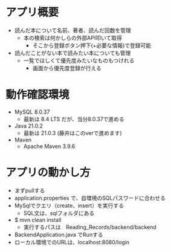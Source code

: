 # アプリ概要
- 読んだ本について名前、著者、読んだ回数を管理
  - 本の検索は何かしらの外部API叩いて取得
    - そこから登録ボタン押下(+必要な情報)で登録可能
- 読んだことがない本で読みたい本についても管理
  - 一覧でほしくて優先度みたいなものもつけれる
    - 画面から優先度登録が行える

# 動作確認環境
- MySQL 8.0.37
  - 最新は 8.4 LTS だが、当分8.0.37で進める
- Java 21.0.2
  - 最新は 21.0.3 (藤井はこのverで進めます)
- Maven
  - Apache Maven 3.9.6

# アプリの動かし方
- まずpullする
- application.properties で、自環境のSQLパスワードに合わせる
- MySqlでクエリ（create、insert）を実行する
  - SQL文は、sqlフォルダにある
- $ mvn clean install
  - 実行するパスは　Reading_Records/backend/backend
- BackendApplication.java でRunする
- ローカル環境でのURLは、localhost:8080/login
